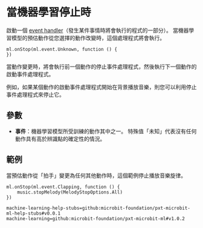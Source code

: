 # 當機器學習停止時

啟動一個 [event handler](/reference/event-handler)（發生某件事情時將會執行的程式的一部分）。 當機器學習模型的預估動作從您選擇的動作改變時，這個處理程式將會執行。

```sig
ml.onStop(ml.event.Unknown, function () {
})
```

當動作變更時，將會執行前一個動作的停止事件處理程式，然後執行下一個動作的啟動事件處理程式。

例如，如果某個動作的啟動事件處理程式開始在背景播放音樂，則您可以利用停止事件處理程式來停止它。

## 參數

- **事件**：機器學習模型所受訓練的動作其中之一。 特殊值「未知」代表沒有任何動作具有高於辨識點的確定性的情況。

## 範例

當預估動作從「拍手」變更為任何其他動作時，這個範例停止播放音樂旋律。

```blocks
ml.onStop(ml.event.Clapping, function () {
    music.stopMelody(MelodyStopOptions.All)
})
```

```package
machine-learning-help-stubs=github:microbit-foundation/pxt-microbit-ml-help-stubs#v0.0.1
machine-learning=github:microbit-foundation/pxt-microbit-ml#v1.0.2
```
